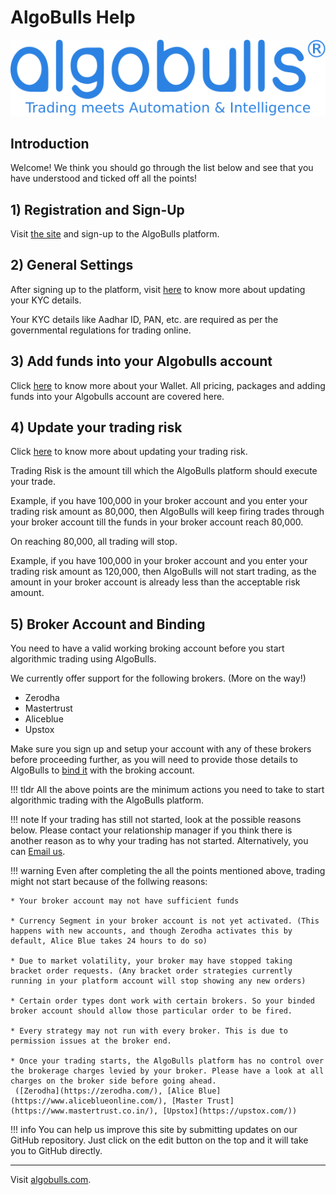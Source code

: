 # AlgoBulls Help

![Logo](imgs/algobulls_logo_with_tagline.svg)

## Introduction
Welcome! We think you should go through the list below and see that you have understood and ticked off all the points!

## 1) Registration and Sign-Up
Visit [the site](https://www.algobulls.com/) and sign-up to the AlgoBulls platform.

## 2) General Settings
After signing up to the platform, visit [here](member/Settings/general-settings.md) to know more about updating your KYC details.

Your KYC details like Aadhar ID, PAN, etc. are required as per the governmental regulations for trading online.

## 3) Add funds into your Algobulls account
Click [here](member/wallet.md) to know more about your Wallet. All pricing, packages and adding funds into your Algobulls account are covered here.


## 4) Update your trading risk
Click [here](member/Settings/general-settings.md) to know more about updating your trading risk.

Trading Risk is the amount till which the AlgoBulls platform should execute your trade.

Example, if you have 100,000 in your broker account and you enter your trading risk amount as 80,000, then AlgoBulls will keep firing trades through your broker account till the funds in your broker account reach 80,000.

On reaching 80,000, all trading will stop.

Example, if you have 100,000 in your broker account and you enter your trading risk amount as 120,000, then AlgoBulls will not start trading, as the amount in your broker account is already less than the acceptable risk amount. 

## 5) Broker Account and Binding

You need to have a valid working broking account before you start algorithmic trading using AlgoBulls.

We currently offer support for the following brokers. (More on the way!)

* Zerodha
* Mastertrust
* Aliceblue
* Upstox

Make sure you sign up and setup your account with any of these brokers before proceeding further, as you will need to provide those details to AlgoBulls to [bind it](member/Settings/broking-settings) with the broking account.

!!! tldr
    All the above points are the minimum actions you need to take to start algorithmic trading with the AlgoBulls platform.
    
!!! note
    If your trading has still not started, look at the possible reasons below. Please contact your relationship manager if you think there is another reason as to why your trading has not started. Alternatively, you can [Email us]().
    
!!! warning
    Even after completing the all the points mentioned above, trading might not start because of the follwing reasons:
    
    * Your broker account may not have sufficient funds
    
    * Currency Segment in your broker account is not yet activated. (This happens with new accounts, and though Zerodha activates this by default, Alice Blue takes 24 hours to do so)
    
    * Due to market volatility, your broker may have stopped taking bracket order requests. (Any bracket order strategies currently running in your platform account will stop showing any new orders)
    
    * Certain order types dont work with certain brokers. So your binded broker account should allow those particular order to be fired.
    
    * Every strategy may not run with every broker. This is due to permission issues at the broker end.
    
    * Once your trading starts, the AlgoBulls platform has no control over the brokerage charges levied by your broker. Please have a look at all charges on the broker side before going ahead.
     ([Zerodha](https://zerodha.com/), [Alice Blue](https://www.aliceblueonline.com/), [Master Trust](https://www.mastertrust.co.in/), [Upstox](https://upstox.com/)) 

!!! info
    You can help us improve this site by submitting updates on our GitHub repository. 
    Just click on the edit button on the top and it will take you to GitHub 
    directly.
   
------------
Visit [algobulls.com](https://algobulls.com/).

